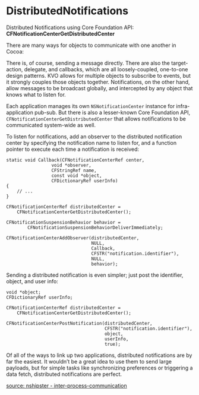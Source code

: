 # DistributedNotifications
Distributed Notifications using Core Foundation API: **CFNotificationCenterGetDistributedCenter** 

There are many ways for objects to communicate with one another in Cocoa:

There is, of course, sending a message directly. There are also the target-action, delegate, and callbacks, which are all loosely-coupled, one-to-one design patterns. KVO allows for multiple objects to subscribe to events, but it strongly couples those objects together. Notifications, on the other hand, allow messages to be broadcast globally, and intercepted by any object that knows what to listen for.

Each application manages its own `NSNotificationCenter` instance for infra-application pub-sub. But there is also a lesser-known Core Foundation API, `CFNotificationCenterGetDistributedCenter` that allows notifications to be communicated system-wide as well.

To listen for notifications, add an observer to the distributed notification center by specifying the notification name to listen for, and a function pointer to execute each time a notification is received:

	static void Callback(CFNotificationCenterRef center,
                     void *observer,
                     CFStringRef name,
                     const void *object,
                     CFDictionaryRef userInfo)
	{
    	// ...
	}

	CFNotificationCenterRef distributedCenter =
	    CFNotificationCenterGetDistributedCenter();
	
	CFNotificationSuspensionBehavior behavior =
	        CFNotificationSuspensionBehaviorDeliverImmediately;
	
	CFNotificationCenterAddObserver(distributedCenter,
	                                NULL,
	                                Callback,
	                                CFSTR("notification.identifier"),
	                                NULL,
	                                behavior);

Sending a distributed notification is even simpler; just post the identifier, object, and user info:

	void *object;
	CFDictionaryRef userInfo;
	
	CFNotificationCenterRef distributedCenter =
	    CFNotificationCenterGetDistributedCenter();
	
	CFNotificationCenterPostNotification(distributedCenter,
	                                     CFSTR("notification.identifier"),
	                                     object,
	                                     userInfo,
	                                     true);

Of all of the ways to link up two applications, distributed notifications are by far the easiest. It wouldn’t be a great idea to use them to send large payloads, but for simple tasks like synchronizing preferences or triggering a data fetch, distributed notifications are perfect.

[source: nshipster - inter-process-communication](http://nshipster.com/inter-process-communication/)